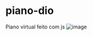 # piano-dio
Piano virtual feito com js
![image](https://github.com/user-attachments/assets/81c8d3de-71b2-4f15-8c97-79385e98a3dc)
